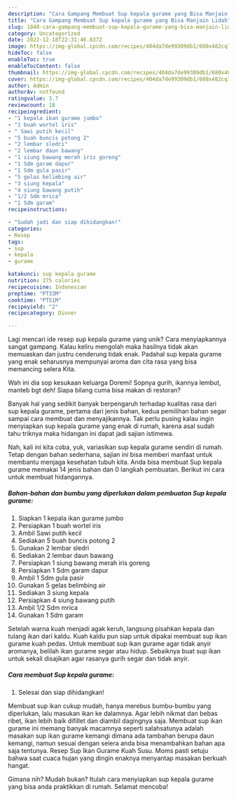 ```yaml
---
description: "Cara Gampang Membuat Sup kepala gurame yang Bisa Manjain Lidah"
title: "Cara Gampang Membuat Sup kepala gurame yang Bisa Manjain Lidah"
slug: 1840-cara-gampang-membuat-sup-kepala-gurame-yang-bisa-manjain-lidah
category: Uncategorized
date: 2022-12-18T22:31:46.037Z
image: https://img-global.cpcdn.com/recipes/404da7de99309db1/680x482cq70/sup-kepala-gurame-foto-resep-utama.jpg
hideToc: false
enableToc: true
enableTocContent: false
thumbnail: https://img-global.cpcdn.com/recipes/404da7de99309db1/680x482cq70/sup-kepala-gurame-foto-resep-utama.jpg
cover: https://img-global.cpcdn.com/recipes/404da7de99309db1/680x482cq70/sup-kepala-gurame-foto-resep-utama.jpg
author: Admin
authorAv: notfound
ratingvalue: 3.7
reviewcount: 18
recipeingredient:
- "1 kepala ikan gurame jumbo"
- "1 buah wortel iris"
- " Sawi putih kecil"
- "5 buah buncis potong 2"
- "2 lembar sledri"
- "2 lembar daun bawang"
- "1 siung bawang merah iris goreng"
- "1 Sdm garam dapur"
- "1 Sdm gula pasir"
- "5 gelas belimbing air"
- "3 siung kepala"
- "4 siung bawang putih"
- "1/2 Sdm mrica"
- "1 Sdm garam"
recipeinstructions:

- "Sudah jadi dan siap dihidangkan!"
categories:
- Resep
tags:
- sup
- kepala
- gurame

katakunci: sup kepala gurame 
nutrition: 275 calories
recipecuisine: Indonesian
preptime: "PT33M"
cooktime: "PT51M"
recipeyield: "2"
recipecategory: Dinner

---
```





Lagi mencari ide resep sup kepala gurame yang unik? Cara menyiapkannya sangat gampang. Kalau keliru mengolah maka hasilnya tidak akan memuaskan dan justru cenderung tidak enak. Padahal sup kepala gurame yang enak seharusnya mempunyai aroma dan cita rasa yang bisa memancing selera Kita.





Wah ini dia sop kesukaan keluarga Doremi! Sopnya gurih, ikannya lembut, manteb bgt deh! Siapa bilang cuma bisa makan di restoran?

Banyak hal yang sedikit banyak berpengaruh terhadap kualitas rasa dari sup kepala gurame, pertama dari jenis bahan, kedua pemilihan bahan segar sampai cara membuat dan menyajikannya. Tak perlu pusing kalau ingin menyiapkan sup kepala gurame yang enak di rumah, karena asal sudah tahu triknya maka hidangan ini dapat jadi sajian istimewa.






Nah, kali ini kita coba, yuk, variasikan sup kepala gurame sendiri di rumah. Tetap dengan bahan sederhana, sajian ini bisa memberi manfaat untuk membantu menjaga kesehatan tubuh kita. Anda bisa membuat Sup kepala gurame memakai 14 jenis bahan dan 0 langkah pembuatan. Berikut ini cara untuk membuat hidangannya.

<!--inarticleads1-->

##### Bahan-bahan dan bumbu yang diperlukan dalam pembuatan Sup kepala gurame:

1. Siapkan 1 kepala ikan gurame jumbo
1. Persiapkan 1 buah wortel iris
1. Ambil  Sawi putih kecil
1. Sediakan 5 buah buncis potong 2
1. Gunakan 2 lembar sledri
1. Sediakan 2 lembar daun bawang
1. Persiapkan 1 siung bawang merah iris goreng
1. Persiapkan 1 Sdm garam dapur
1. Ambil 1 Sdm gula pasir
1. Gunakan 5 gelas belimbing air
1. Sediakan 3 siung kepala
1. Persiapkan 4 siung bawang putih
1. Ambil 1/2 Sdm mrica
1. Gunakan 1 Sdm garam


Setelah warna kuah menjadi agak keruh, langsung pisahkan kepala dan tulang ikan dari kaldu. Kuah kaldu pun siap untuk dipakai membuat sup ikan gurame kuah pedas. Untuk membuat sup ikan gurame agar tidak anyir aromanya, belilah ikan gurame segar atau hidup. Sebaiknya buat sup ikan untuk sekali disajikan agar rasanya gurih segar dan tidak anyir. 

<!--inarticleads2-->

##### Cara membuat Sup kepala gurame:


1. Selesai dan siap dihidangkan!

Membuat sup ikan cukup mudah, hanya merebus bumbu-bumbu yang diperlukan, lalu masukan ikan ke dalamnya. Agar lebih nikmat dan bebas ribet, ikan lebih baik difillet dan diambil dagingnya saja. Membuat sup ikan gurame ini memang banyak macamnya seperti salahsatunya adalah masakan sup ikan gurame kemangi dimana ada tambahan berupa daun kemangi, namun sesuai dengan selera anda bisa menambahkan bahan apa saja tentunya. Resep Sup Ikan Gurame Kuah Susu. Moms pasti setuju bahwa saat cuaca hujan yang dingin enaknya menyantap masakan berkuah hangat. 

Gimana nih? Mudah bukan? Itulah cara menyiapkan sup kepala gurame yang bisa anda praktikkan di rumah. Selamat mencoba!
